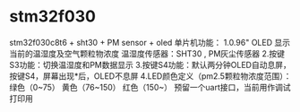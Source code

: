 # stm32f030
stm32f030c8t6 + sht30 + PM sensor + oled 
单片机功能：
1.0.96" OLED 显示当前的温湿度及空气颗粒物浓度
  温湿度传感器：SHT30 , PM灰尘传感器
2.按键S3功能：切换温湿度和PM数据显示
3.按键S4功能：默认两分钟OLED自动息屏，按键S4，屏幕出现*后，OLED不息屏
4.LED颜色定义（pm2.5颗粒物浓度范围）：
  绿色（0~75） 黄色（76~150） 红色（150~）
预留一个uart接口，当前用作调试打印用
